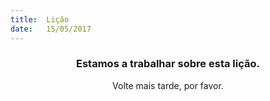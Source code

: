 ```yaml
---
title:  Lição
date:   15/05/2017
---
```


### <center>Estamos a trabalhar sobre esta lição.</center>
<center>Volte mais tarde, por favor.</center>
